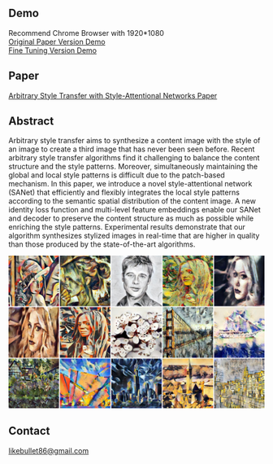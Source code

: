 ## Demo
Recommend Chrome Browser with 1920*1080<br>
[Original Paper Version Demo](style.airi.kr/ori_demo)<br>
[Fine Tuning Version Demo](style.airi.kr/demo)
## Paper
[Arbitrary Style Transfer with Style-Attentional Networks Paper](https://arxiv.org/abs/1812.02342)
## Abstract
Arbitrary style transfer aims to synthesize a content image with the style of an image to create a third image that has never been seen before. Recent arbitrary style transfer algorithms find it challenging to balance the content structure and the style patterns. Moreover, simultaneously maintaining the global and local style patterns is difficult due to the patch-based mechanism. In this paper, we introduce a novel style-attentional network (SANet) that efficiently and flexibly integrates the local style patterns according to the semantic spatial distribution of the content image. A new identity loss function and multi-level feature embeddings enable our SANet and decoder to preserve the content structure as much as possible while enriching the style patterns. Experimental results demonstrate that our algorithm synthesizes stylized images in real-time that are higher in quality than those produced by the state-of-the-art algorithms.

![ex_screenshot](./images/head.jpg)
## Contact
likebullet86@gmail.com
